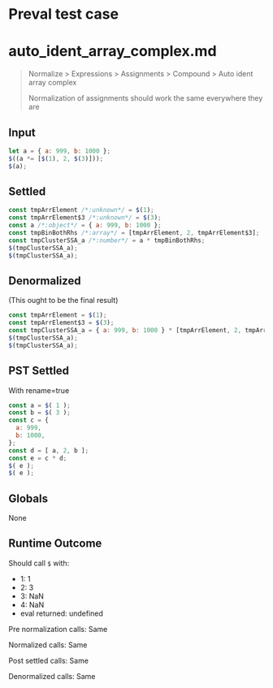 # Preval test case

# auto_ident_array_complex.md

> Normalize > Expressions > Assignments > Compound > Auto ident array complex
>
> Normalization of assignments should work the same everywhere they are

## Input

`````js filename=intro
let a = { a: 999, b: 1000 };
$((a *= [$(1), 2, $(3)]));
$(a);
`````


## Settled


`````js filename=intro
const tmpArrElement /*:unknown*/ = $(1);
const tmpArrElement$3 /*:unknown*/ = $(3);
const a /*:object*/ = { a: 999, b: 1000 };
const tmpBinBothRhs /*:array*/ = [tmpArrElement, 2, tmpArrElement$3];
const tmpClusterSSA_a /*:number*/ = a * tmpBinBothRhs;
$(tmpClusterSSA_a);
$(tmpClusterSSA_a);
`````


## Denormalized
(This ought to be the final result)

`````js filename=intro
const tmpArrElement = $(1);
const tmpArrElement$3 = $(3);
const tmpClusterSSA_a = { a: 999, b: 1000 } * [tmpArrElement, 2, tmpArrElement$3];
$(tmpClusterSSA_a);
$(tmpClusterSSA_a);
`````


## PST Settled
With rename=true

`````js filename=intro
const a = $( 1 );
const b = $( 3 );
const c = {
  a: 999,
  b: 1000,
};
const d = [ a, 2, b ];
const e = c * d;
$( e );
$( e );
`````


## Globals


None


## Runtime Outcome


Should call `$` with:
 - 1: 1
 - 2: 3
 - 3: NaN
 - 4: NaN
 - eval returned: undefined

Pre normalization calls: Same

Normalized calls: Same

Post settled calls: Same

Denormalized calls: Same
